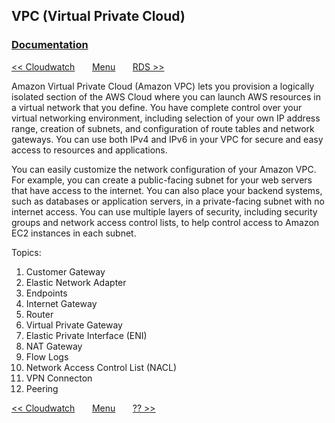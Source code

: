 ## VPC (Virtual Private Cloud)

### [Documentation](https://docs.aws.amazon.com/vpc/latest/adminguide/Introduction.html)

[<< Cloudwatch](/page/architect/007_cloudwatch)
&nbsp;&nbsp;&nbsp;&nbsp;&nbsp;
[Menu](/page/architect)
&nbsp;&nbsp;&nbsp;&nbsp;&nbsp;
[RDS >>](/page/architect/009_rds)


Amazon Virtual Private Cloud (Amazon VPC) lets you provision a logically isolated section of the AWS Cloud where you can launch AWS resources in a virtual network that you define. You have complete control over your virtual networking environment, including selection of your own IP address range, creation of subnets, and configuration of route tables and network gateways. You can use both IPv4 and IPv6 in your VPC for secure and easy access to resources and applications.  

You can easily customize the network configuration of your Amazon VPC. For example, you can create a public-facing subnet for your web servers that have access to the internet. You can also place your backend systems, such as databases or application servers, in a private-facing subnet with no internet access. You can use multiple layers of security, including security groups and network access control lists, to help control access to Amazon EC2 instances in each subnet.

Topics:

1. Customer Gateway
2. Elastic Network Adapter 
3. Endpoints
4. Internet Gateway
5. Router
6. Virtual Private Gateway
7. Elastic Private Interface (ENI)
8. NAT Gateway
9. Flow Logs
10. Network Access Control List (NACL)
11. VPN Connecton
12. Peering



[<< Cloudwatch](/page/architect/007_cloudwatch)
&nbsp;&nbsp;&nbsp;&nbsp;&nbsp;
[Menu](/page/architect)
&nbsp;&nbsp;&nbsp;&nbsp;&nbsp;
[?? >>](/page/architect/008_vpc)